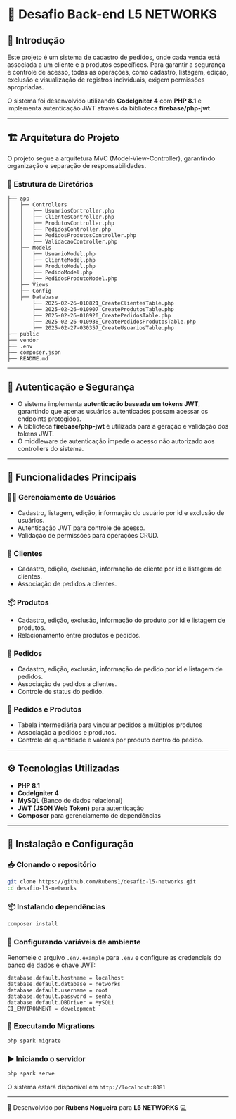 
# 🚀 Desafio Back-end L5 NETWORKS

## 📌 Introdução
Este projeto é um sistema de cadastro de pedidos, onde cada venda está associada a um cliente e a produtos específicos. Para garantir a segurança e controle de acesso, todas as operações, como cadastro, listagem, edição, exclusão e visualização de registros individuais, exigem permissões apropriadas.

O sistema foi desenvolvido utilizando **CodeIgniter 4** com **PHP 8.1** e implementa autenticação JWT através da biblioteca **firebase/php-jwt**.

---

## 🏗️ Arquitetura do Projeto
O projeto segue a arquitetura MVC (Model-View-Controller), garantindo organização e separação de responsabilidades.

### 📂 Estrutura de Diretórios
```
├── app
│   ├── Controllers
│   │   ├── UsuariosController.php
│   │   ├── ClientesController.php
│   │   ├── ProdutosController.php
│   │   ├── PedidosController.php
│   │   ├── PedidosProdutosController.php
│   │   ├── ValidacaoController.php
│   ├── Models
│   │   ├── UsuarioModel.php
│   │   ├── ClienteModel.php
│   │   ├── ProdutoModel.php
│   │   ├── PedidoModel.php
│   │   ├── PedidosProdutoModel.php
│   ├── Views
│   ├── Config
│   ├── Database
│       ├── 2025-02-26-010821_CreateClientesTable.php
│       ├── 2025-02-26-010907_CreateProdutosTable.php
│       ├── 2025-02-26-010920_CreatePedidosTable.php
│       ├── 2025-02-26-010938_CreatePedidosProdutosTable.php
│       ├── 2025-02-27-030357_CreateUsuariosTable.php
├── public
├── vendor
├── .env
├── composer.json
├── README.md
```

---

## 🔑 Autenticação e Segurança
- O sistema implementa **autenticação baseada em tokens JWT**, garantindo que apenas usuários autenticados possam acessar os endpoints protegidos.
- A biblioteca **firebase/php-jwt** é utilizada para a geração e validação dos tokens JWT.
- O middleware de autenticação impede o acesso não autorizado aos controllers do sistema.

---

## 📌 Funcionalidades Principais

### 🧑‍💼 Gerenciamento de Usuários
- Cadastro, listagem, edição, informação do usuário por id e exclusão de usuários.
- Autenticação JWT para controle de acesso.
- Validação de permissões para operações CRUD.

### 👥 Clientes
- Cadastro, edição, exclusão, informação de cliente por id e listagem de clientes.
- Associação de pedidos a clientes.

### 📦 Produtos
- Cadastro, edição, exclusão, informação do produto por id e listagem de produtos.
- Relacionamento entre produtos e pedidos.

### 📄 Pedidos
- Cadastro, edição, exclusão, informação de pedido por id e listagem de pedidos.
- Associação de pedidos a clientes.
- Controle de status do pedido.

### 🔄 Pedidos e Produtos
- Tabela intermediária para vincular pedidos a múltiplos produtos
- Associação a pedidos e produtos.
- Controle de quantidade e valores por produto dentro do pedido.

---

## ⚙️ Tecnologias Utilizadas
- **PHP 8.1**
- **CodeIgniter 4**
- **MySQL** (Banco de dados relacional)
- **JWT (JSON Web Token)** para autenticação
- **Composer** para gerenciamento de dependências

---

## 📜 Instalação e Configuração
### 📥 Clonando o repositório
```bash
git clone https://github.com/Rubens1/desafio-l5-networks.git
cd desafio-l5-networks
```

### 📦 Instalando dependências
```bash
composer install
```

### 🔧 Configurando variáveis de ambiente
Renomeie o arquivo `.env.example` para `.env` e configure as credenciais do banco de dados e chave JWT:
```env
database.default.hostname = localhost
database.default.database = networks
database.default.username = root
database.default.password = senha
database.default.DBDriver = MySQLi
CI_ENVIRONMENT = development
```

### 🔄 Executando Migrations
```bash
php spark migrate
```

### ▶️ Iniciando o servidor
```bash
php spark serve
```
O sistema estará disponível em `http://localhost:8081`

---

🚀 Desenvolvido por **Rubens Nogueira** para **L5 NETWORKS** 💻



